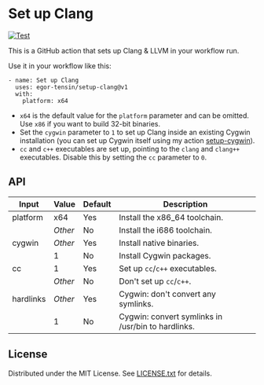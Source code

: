 Set up Clang
============

[![Test](https://github.com/egor-tensin/setup-clang/workflows/Test/badge.svg)](https://github.com/egor-tensin/setup-clang/actions?query=workflow%3ATest)

This is a GitHub action that sets up Clang & LLVM in your workflow run.

Use it in your workflow like this:

    - name: Set up Clang
      uses: egor-tensin/setup-clang@v1
      with:
        platform: x64

* `x64` is the default value for the `platform` parameter and can be omitted.
Use `x86` if you want to build 32-bit binaries.
* Set the `cygwin` parameter to `1` to set up Clang inside an existing Cygwin
installation (you can set up Cygwin itself using my action [setup-cygwin]).
* `cc` and `c++` executables are set up, pointing to the `clang` and `clang++`
executables.
Disable this by setting the `cc` parameter to `0`.

[setup-cygwin]: https://github.com/egor-tensin/setup-cygwin

API
---

| Input     | Value   | Default | Description
| --------- | ------- | ------- | -----------
| platform  | x64     | Yes     | Install the x86_64 toolchain.
|           | *Other* | No      | Install the i686 toolchain.
| cygwin    | *Other* | Yes     | Install native binaries.
|           | 1       | No      | Install Cygwin packages.
| cc        | 1       | Yes     | Set up `cc`/`c++` executables.
|           | *Other* | No      | Don't set up `cc`/`c++`.
| hardlinks | *Other* | Yes     | Cygwin: don't convert any symlinks.
|           | 1       | No      | Cygwin: convert symlinks in /usr/bin to hardlinks.

License
-------

Distributed under the MIT License.
See [LICENSE.txt] for details.

[LICENSE.txt]: LICENSE.txt
